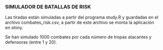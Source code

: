 ### SIMULADOR DE BATALLAS DE RISK
Las tiradas están simuladas a partir del programa study.R y guardadas en el archivo combates_risk.csv, a partir de este archivo se monta la aplicación en shiny.

Se han simulado 1000 combates por cada número de tropas atacantes y defensoras (entre 1 y 20). 
